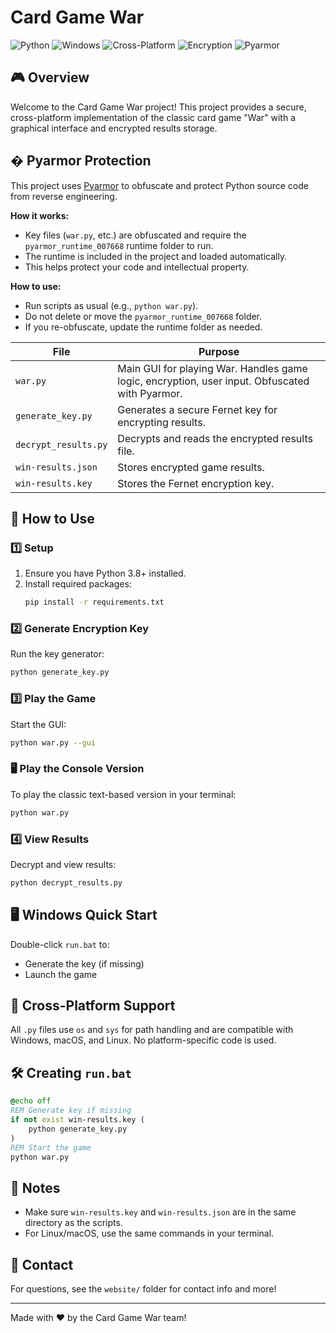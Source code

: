 # Card Game War

![Python](https://img.shields.io/badge/Python-3.11.9-blue?logo=python)
![Windows](https://img.shields.io/badge/Windows-Supported-blue?logo=windows)
![Cross-Platform](https://img.shields.io/badge/Cross--Platform-Yes-green?logo=linux)
![Encryption](https://img.shields.io/badge/Security-Fernet-green?logo=lock)
![Pyarmor](https://img.shields.io/badge/Obfuscated-Pyarmor%209.1.9-orange?logo=python)

## 🎮 Overview

Welcome to the Card Game War project! This project provides a secure, cross-platform implementation of the classic card game "War" with a graphical interface and encrypted results storage.


## � Pyarmor Protection

This project uses [Pyarmor](https://pyarmor.readthedocs.io/) to obfuscate and protect Python source code from reverse engineering.

**How it works:**
- Key files (`war.py`, etc.) are obfuscated and require the `pyarmor_runtime_007668` runtime folder to run.
- The runtime is included in the project and loaded automatically.
- This helps protect your code and intellectual property.

**How to use:**
- Run scripts as usual (e.g., `python war.py`).
- Do not delete or move the `pyarmor_runtime_007668` folder.
- If you re-obfuscate, update the runtime folder as needed.


| File                | Purpose                                                                 |
|---------------------|------------------------------------------------------------------------|
| `war.py`            | Main GUI for playing War. Handles game logic, encryption, user input. Obfuscated with Pyarmor.|
| `generate_key.py`   | Generates a secure Fernet key for encrypting results.                   |
| `decrypt_results.py`| Decrypts and reads the encrypted results file.                          |
| `win-results.json`  | Stores encrypted game results.                                          |
| `win-results.key`   | Stores the Fernet encryption key.                                       |

## 🚀 How to Use

### 1️⃣ Setup
1. Ensure you have Python 3.8+ installed.
2. Install required packages:
   ```bash
   pip install -r requirements.txt
   ```

### 2️⃣ Generate Encryption Key
Run the key generator:
```bash
python generate_key.py
```


### 3️⃣ Play the Game
Start the GUI:
```bash
python war.py --gui
```

### 🖥️ Play the Console Version
To play the classic text-based version in your terminal:
```bash
python war.py
```

### 4️⃣ View Results
Decrypt and view results:
```bash
python decrypt_results.py
```

## 🖥️ Windows Quick Start
Double-click `run.bat` to:
- Generate the key (if missing)
- Launch the game

## 🏁 Cross-Platform Support
All `.py` files use `os` and `sys` for path handling and are compatible with Windows, macOS, and Linux. No platform-specific code is used.

## 🛠️ Creating `run.bat`
```bat
@echo off
REM Generate key if missing
if not exist win-results.key (
    python generate_key.py
)
REM Start the game
python war.py
```

## 📝 Notes
- Make sure `win-results.key` and `win-results.json` are in the same directory as the scripts.
- For Linux/macOS, use the same commands in your terminal.

## 💬 Contact
For questions, see the `website/` folder for contact info and more!

---
Made with ❤️ by the Card Game War team!

